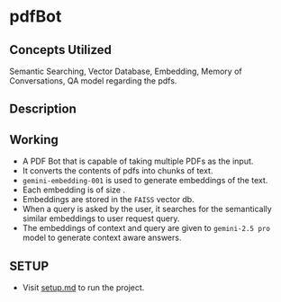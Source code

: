 # pdfBot

## Concepts Utilized 
Semantic Searching, Vector Database, Embedding, Memory of Conversations, QA model regarding the pdfs.

## Description

## Working
- A PDF Bot that is capable of taking multiple PDFs as the input.
- It converts the contents of pdfs into chunks of text.
-  ``` gemini-embedding-001 ``` is used to generate embeddings of the text.
-  Each embedding is of size .
-  Embeddings are stored in the   ``` FAISS ``` vector db.
-  When a query is asked by the user, it searches for the semantically similar embeddings to user request query.
-  The embeddings of context and query are given to ``` gemini-2.5 pro ``` model to generate context aware answers.

## SETUP
- Visit [setup.md](./setup.md) to run the project.


  
  
